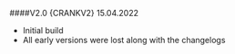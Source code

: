 ####V2.0 {CRANKV2} 15.04.2022
* Initial build
* All early versions were lost along with the changelogs